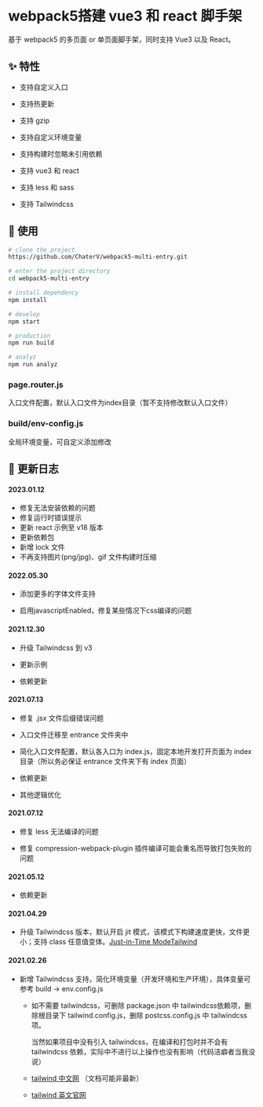 # webpack5搭建 vue3 和 react 脚手架

基于 webpack5 的多页面 or 单页面脚手架，同时支持 Vue3 以及 React。

## ✨ 特性

- 支持自定义入口


- 支持热更新


- 支持 gzip


- 支持自定义环境变量


- 支持构建时忽略未引用依赖


- 支持 vue3 和 react


- 支持 less 和 sass


- 支持 Tailwindcss 


## 🔨 使用

```bash
# clone the project
https://github.com/ChaterV/webpack5-multi-entry.git

# enter the project directory
cd webpack5-multi-entry

# install dependency
npm install

# develop
npm start

# production
npm run build

# analyz
npm run analyz
```

### page.router.js

入口文件配置，默认入口文件为index目录（暂不支持修改默认入口文件）


### build/env-config.js

全局环境变量，可自定义添加修改


## 📍 更新日志

#### 2023.01.12

- 修复无法安装依赖的问题
- 修复运行时错误提示
- 更新 react 示例至 v18 版本
- 更新依赖包
- 新增 lock 文件
- 不再支持图片(png/jpg)、gif 文件构建时压缩

#### 2022.05.30

- 添加更多的字体文件支持

- 启用javascriptEnabled，修复某些情况下css编译的问题

#### 2021.12.30

- 升级 Tailwindcss 到 v3

- 更新示例 

- 依赖更新

#### 2021.07.13

- 修复 .jsx 文件后缀错误问题

- 入口文件迁移至 entrance 文件夹中

- 简化入口文件配置，默认各入口为 index.js，固定本地开发打开页面为 index 目录（所以务必保证 entrance 文件夹下有 index 页面）

- 依赖更新

- 其他逻辑优化

#### 2021.07.12

- 修复 less 无法编译的问题

- 修复 compression-webpack-plugin 插件编译可能会重名而导致打包失败的问题

#### 2021.05.12

- 依赖更新

#### 2021.04.29

- 升级 Tailwindcss 版本，默认开启 jit 模式，该模式下构建速度更快，文件更小；支持 class 任意值变体。[Just-in-Time ModeTailwind](https://tailwindcss.com/docs/just-in-time-mode)

#### 2021.02.26

- 新增 Tailwindcss 支持，简化环境变量（开发环境和生产环境），具体变量可参考 build -> env.config.js

    - 如不需要 tailwindcss，可删除 package.json 中 tailwindcss依赖项，删除根目录下 tailwind.config.js，删除 postcss.config.js 中 tailwindcss 项。
      
      当然如果项目中没有引入 tailwindcss，在编译和打包时并不会有 tailwindcss 依赖，实际中不进行以上操作也没有影响（代码洁癖者当我没说）
    
    - [tailwind 中文网](https://www.tailwindcss.cn/) （文档可能非最新）

    - [tailwind 英文官网](https://tailwindcss.com/)